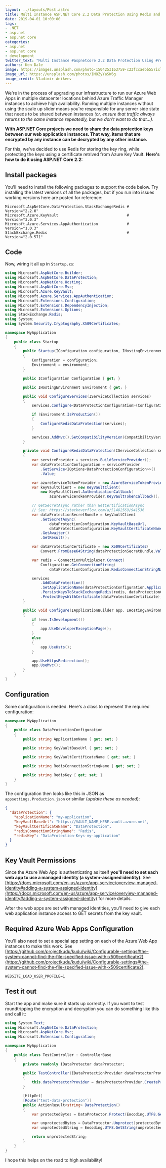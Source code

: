 ```yaml
---
layout: ../layouts/Post.astro
title: Multi Instance ASP.NET Core 2.2 Data Protection Using Redis and an Azure Key Vault Certificate
date: 2019-04-01 10:00:00
tags:
- .NET
- asp.net
- asp.net core
categories:
- asp.net
- asp.net core
- development
twitter_text: "Multi Instance #aspnetcore 2.2 Data Protection Using #redis and an @Azure Key Vault Certificate"
authors: Ken Dale
image: https://images.unsplash.com/photo-1504253163759-c23fccaebb55?ixlib=rb-1.2.1&auto=format&fit=crop&w=1950&q=80
image_url: https://unsplash.com/photos/IM8ZyYaSW6g
image_credit: Vladimir Anikeev
---
```


We're in the process of upgrading our infrastructure to run our Azure Web Apps in multiple datacenter locations behind Azure Traffic Manager instances to achieve high availability. Running multiple instances without using the scale up slider means you're responsible for any server side state that needs to be shared between instances *(or, ensure that traffic always returns to the same instance repeatedly, but we don't want to do that...)*.

**With ASP.NET Core projects we need to share the data protection keys between our web application instances. That way, items that are encrypted by any instance can be decrypted by any other instance.**

For this, we've decided to use Redis for storing the key ring, while protecting the keys using a certificate retrived from Azure Key Vault. **Here's how to do it using ASP.NET Core 2.2:**

## Install packages

You'll need to install the following packages to support the code below. Try installing the latest versions of all the packages, but if you run into issues working versions here are posted for reference:

```
Microsoft.AspNetCore.DataProtection.StackExchangeRedis # Version="2.2.0"
Microsoft.Azure.KeyVault                               # Version="3.0.3"
Microsoft.Azure.Services.AppAuthentication             # Version="1.0.3"
StackExchange.Redis                                    # Version="2.0.571"
```

## Code

Now, wiring it all up in `Startup.cs`:

```csharp
using Microsoft.AspNetCore.Builder;
using Microsoft.AspNetCore.DataProtection;
using Microsoft.AspNetCore.Hosting;
using Microsoft.AspNetCore.Mvc;
using Microsoft.Azure.KeyVault;
using Microsoft.Azure.Services.AppAuthentication;
using Microsoft.Extensions.Configuration;
using Microsoft.Extensions.DependencyInjection;
using Microsoft.Extensions.Options;
using StackExchange.Redis;
using System;
using System.Security.Cryptography.X509Certificates;

namespace MyApplication
{
    public class Startup
    {
        public Startup(IConfiguration configuration, IHostingEnvironment environment)
        {
            Configuration = configuration;
            Environment = environment;
        }

        public IConfiguration Configuration { get; }

        public IHostingEnvironment Environment { get; }

        public void ConfigureServices(IServiceCollection services)
        {
            services.Configure<DataProtectionConfiguration>(Configuration.GetSection("dataProtection"));

            if (Environment.IsProduction())
            {
                ConfigureRedisDataProtection(services);
            }

            services.AddMvc().SetCompatibilityVersion(CompatibilityVersion.Version_2_2);
        }

        private void ConfigureRedisDataProtection(IServiceCollection services)
        {
            var serviceProvider = services.BuildServiceProvider();
            var dataProtectionConfiguration = serviceProvider
                .GetService<IOptions<DataProtectionConfiguration>>()
                .Value;

            var azureServiceTokenProvider = new AzureServiceTokenProvider();
            var keyVaultClient = new KeyVaultClient(
                new KeyVaultClient.AuthenticationCallback(
                    azureServiceTokenProvider.KeyVaultTokenCallback));

            // GetSecretAsync rather than GetCertificationAsync
            // See: https://stackoverflow.com/a/51482569/941536
            var dataProtectionSecretBundle = keyVaultClient
                .GetSecretAsync(
                    dataProtectionConfiguration.KeyVaultBaseUrl,
                    dataProtectionConfiguration.KeyVaultCertificateName)
                .GetAwaiter()
                .GetResult();

            var dataProtectionCertificate = new X509Certificate2(
                Convert.FromBase64String(dataProtectionSecretBundle.Value));

            var redis = ConnectionMultiplexer.Connect(
                Configuration.GetConnectionString(
                    dataProtectionConfiguration.RedisConnectionStringName));

            services
                .AddDataProtection()
                .SetApplicationName(dataProtectionConfiguration.ApplicationName)
                .PersistKeysToStackExchangeRedis(redis, dataProtectionConfiguration.RedisKey)
                .ProtectKeysWithCertificate(dataProtectionCertificate);
        }

        public void Configure(IApplicationBuilder app, IHostingEnvironment env)
        {
            if (env.IsDevelopment())
            {
                app.UseDeveloperExceptionPage();
            }
            else
            {
                app.UseHsts();
            }

            app.UseHttpsRedirection();
            app.UseMvc();
        }
    }
}
```

## Configuration

Some configuration is needed. Here's a class to represent the required configuration:

```csharp
namespace MyApplication
{
    public class DataProtectionConfiguration
    {
        public string ApplicationName { get; set; }

        public string KeyVaultBaseUrl { get; set; }

        public string KeyVaultCertificateName { get; set; }

        public string RedisConnectionStringName { get; set; }

        public string RedisKey { get; set; }
    }
}
```

The configuration then looks like this in JSON as `appsettings.Production.json` or similar (*update these as needed*):

```json
{
  "dataProtection": {
    "applicationName": "my-application",
    "keyVaultBaseUrl": "https://VAULT_NAME_HERE.vault.azure.net",
    "keyVaultCertificateName": "DataProtection",
    "redisConnectionStringName": "Redis",
    "redisKey": "DataProtection-Keys-my-application"
  }
}
```

## Key Vault Permissions

Since the Azure Web App is authenticating as itself **you'll need to set each web app to use a managed identity (a system-assigned identity)**. See [https://docs.microsoft.com/en-us/azure/app-service/overview-managed-identity#adding-a-system-assigned-identity](https://docs.microsoft.com/en-us/azure/app-service/overview-managed-identity#adding-a-system-assigned-identity) for more details.

After the web apps are set with managed identities, you'll need to give each web application instance access to GET secrets from the key vault.

## Required Azure Web Apps Configuration

You'll also need to set a special app setting on each of the Azure Web App instances to make this work. See [https://github.com/projectkudu/kudu/wiki/Configurable-settings#the-system-cannot-find-the-file-specified-issue-with-x509certificate2](https://github.com/projectkudu/kudu/wiki/Configurable-settings#the-system-cannot-find-the-file-specified-issue-with-x509certificate2).

```
WEBSITE_LOAD_USER_PROFILE=1
```

## Test it out

Start the app and make sure it starts up correctly. If you want to test roundtripping the encryption and decryption you can do something like this and call it:

```csharp
using System.Text;
using Microsoft.AspNetCore.DataProtection;
using Microsoft.AspNetCore.Mvc;
using Microsoft.Extensions.Configuration;

namespace MyApplication
{
    public class TestController : ControllerBase
    {
        private readonly IDataProtector dataProtector;

        public TestController(IDataProtectionProvider dataProtectorProvider)
        {
            this.dataProtectorProvider = dataProtectorProvider.CreateProtector("Test");
        }

        [HttpGet]
        [Route("test-data-protection")]
        public ActionResult<string> DataProtection()
        {
            var protectedBytes = DataProtector.Protect(Encoding.UTF8.GetBytes("test"));

            var unprotectedBytes = DataProtector.Unprotect(protectedBytes);
            var unprotectedString = Encoding.UTF8.GetString(unprotectedBytes);

            return unprotectedString;
        }
    }
}
```

I hope this helps on the road to high availability!
